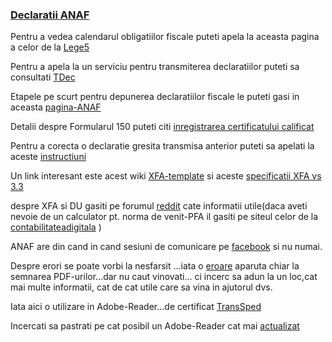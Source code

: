 ### **[Declaratii ANAF](https://www.afm.ro/taxe_declaratii.php)** ###

Pentru a vedea calendarul obligatiilor fiscale puteti apela la aceasta pagina a celor de la [Lege5](https://lege5.ro/calendar)

Pentru a apela la un serviciu pentru transmiterea declaratiilor puteti sa consultati [TDec](https://www.tdec.ro/)

Etapele pe scurt pentru depunerea declaratiilor fiscale le puteti gasi in aceasta [pagina-ANAF](https://static.anaf.ro/static/10/Anaf/Declaratii_R/instructiuni/etape_depunere.htm)

Detalii despre Formularul 150 puteti citi [inregistrarea certificatului calificat](https://www.anaf.ro/inregcalificat/)

Pentru a corecta o declaratie gresita transmisa anterior puteti sa apelati la aceste [instructiuni](https://mfinante.gov.ro/documents/35673/254042/Ciofliceanu05.pdf)

Un link interesant este acest wiki [XFA-template](https://www.w3.org/1999/05/XFA/xfa-template.html) si aceste [specificatii XFA vs 3.3](https://pdfa.org/norm-refs/XFA-3_3.pdf)

despre XFA si DU gasiti pe forumul [reddit](https://www.reddit.com/r/Romania/comments/108zhut/declara%C8%9Bia_unic%C4%83_2023_pdful_inteligent_pe_siteul/?rdt=49791&onetap_auto=true) cate informatii utile(daca aveti nevoie de un calculator pt. norma de venit-PFA il gasiti pe siteul celor de la [contabilitateadigitala](https://www.contabilitatedigitala.ro/calculator-pfa-norma-de-venit-2023/) )

ANAF are din cand in cand sesiuni de comunicare pe [facebook](https://www.facebook.com/www.ANAF.ro/posts/2360905437562096/?paipv=0&eav=AfaF1m7iWWsSjCf2JWBfI6NAiPeLAbAM-jXVXtISvew-uFGGpzEurN_jBuL3Ff9QXco&_rdr) si nu numai.

Despre erori se poate vorbi la nesfarsit ...iata o [eroare](https://www.certsign.ro/ro/suport/eroare-la-semnarea-pdf-urilor-cu-adobe-acrobat-reader-dc/) aparuta chiar la semnarea PDF-urilor...dar nu caut vinovati... ci incerc sa adun la un loc,cat mai multe informatii, cat de cat utile care sa vina in ajutorul dvs. 

Iata aici o utilizare in Adobe-Reader...de certificat [TransSped](https://devforum.ro/t/utilizare-certificat-in-adobe-reader-cu-trans-sped/17419)

Incercati sa pastrati pe cat posibil un Adobe-Reader cat mai [actualizat](https://forum.sagasoft.ro/viewtopic.php?p=278847)
